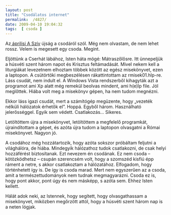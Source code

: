 ```yaml
---
layout: post
title: "Csodálatos internet"
permalink:  /4827/ 
date: 2009-04-10 19:04:32
tags:  [ csoda ] 
---
```

Az<a href="http://www.parbeszed.com/main.php?folderID=1518&amp;articleID=8797&amp;ctag=articlelist&amp;iid=1"> áprilisi A Szív</a> újság a csodáról szól. Még nem olvastam, de nem lehet rossz. Velem is megesett egy csoda. Megint.

Eljöttünk a Cserhát lábához, Isten háta mögé: Mátraszőlősre. Itt ünnepeljük a húsvéti szent három napot és Krisztus feltámadását. Mivel nekem kell a liturgiákat levezetnem elhoztam többek között az egész misekönyvet, ezen a laptopon. A csütörtöki megbeszélésen rákattintottam az rmisek01.hlp-re. Láss csudát, nem indult el. A Windows Vista rendszerből kihagyták azt a programot ami Xp alatt még remekül beolvas mindent, ami h(e)lp file. Jól meglőttek. Hiába volt meg a misekönyv gépen, ha nem tudom megnézni.

Ekkor láss igazi csudát, mert a számítógép megüzente, hogy &bdquo;vezeték nélküli hálózatok érhetők el&rdquo;. Hoppá. Egyből három. Használható jelerősséggel. Egyik sem védett. Csatlakozás&hellip; Sikeres. 

Letöltöttem újra a misekönyvet, letöltöttem a megfelelő programkát, újraindítottam a gépet, és azóta újra tudom a laptopon olvasgatni a Római misekönyvet. Nagyon jó.

A csodához még hozzátartozik, hogy azóta sokszor próbáltam feljutni a világhálóra, de hiába. Mindegyik hálózathoz tudok csatlakozni, de csak helyi hozzáférést biztosítanak. Ezt nevezem én csodának. Ez nem csoda &ndash; kötözködhetsz &ndash; csupán szerencsém volt, hogy a szomszéd kisfiú épp ráment a netre, s akkor csatlakoztam a hálózatához. Elfogadom, hogy történhetett így is. De így is csoda marad. Mert nem egyszerűen az a csoda, amit a természettudományok nem tudnak megmagyarázni. Csoda ez is, hogy pont akkor, pont úgy és nem másképp, s azóta sem. Ehhez Isten kellett.

Hálát adok neki, az Istennek, hogy segített, hogy olvasgathassam a misekönyvet, miközben megőrzött attól, hogy a húsvéti szent három nap is a neten lógjak.

&nbsp;

